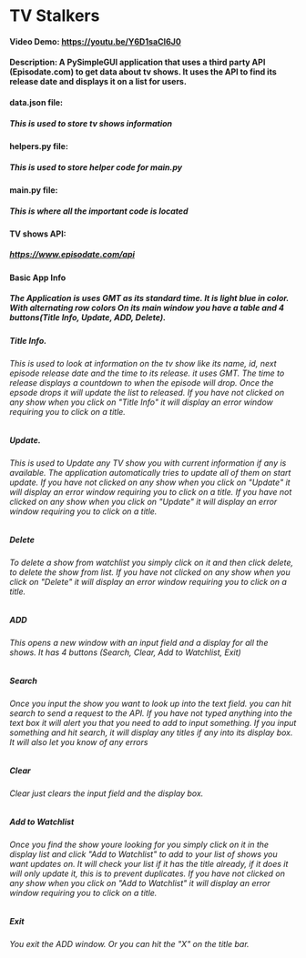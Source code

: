 # TV Stalkers
#### Video Demo: https://youtu.be/Y6D1saCI6J0
#### Description: A PySimpleGUI application that uses a third party API (Episodate.com) to get data about tv shows. It uses the API to find its release date and displays it on a list for users.
#### data.json file:
##### This is used to store tv shows information
#### helpers.py file:
##### This is used to store helper code for main.py
#### main.py file:
##### This is where all the important code is located
#### TV shows API:
##### https://www.episodate.com/api
#### Basic App Info
##### The Application is uses GMT as its standard time. It is light blue in color. With alternating row colors On its main window you have a table and 4 buttons(Title Info, Update, ADD, Delete).
##### Title Info.
###### This is used to look at information on the tv show like its name, id, next episode release date and the time to its release. it uses GMT. The time to release displays a countdown to when the episode will drop. Once the epsode drops it will update the list to released. If you have not clicked on any show when you click on "Title Info" it will display an error window requiring you to click on a title.
##### Update.
###### This is used to Update any TV show you with current information if any is available. The application automatically tries to update all of them on start update. If you have not clicked on any show when you click on "Update" it will display an error window requiring you to click on a title. If you have not clicked on any show when you click on "Update" it will display an error window requiring you to click on a title.
##### Delete
###### To delete a show from watchlist you simply click on it and then click delete, to delete the show from list. If you have not clicked on any show when you click on "Delete" it will display an error window requiring you to click on a title.
##### ADD
###### This opens a new window with an input field and a display for all the shows. It has 4 buttons (Search, Clear, Add to Watchlist, Exit)
##### Search
###### Once you input the show you want to look up into the text field. you can hit search to send a request to the API. If you have not typed anything into the text box it will alert you that you need to add to input something. If you input something and hit search, it will display any titles if any into its display box. It will also let you know of any errors
##### Clear
###### Clear just clears the input field and the display box.
##### Add to Watchlist
###### Once you find the show youre looking for you simply click on it in the display list and click "Add to Watchlist" to add to your list of shows you want updates on. It will check your list if it has the title already, if it does it will only update it, this is to prevent duplicates. If you have not clicked on any show when you click on "Add to Watchlist" it will display an error window requiring you to click on a title.
##### Exit
###### You exit the ADD window. Or you can hit the "X" on the title bar.
